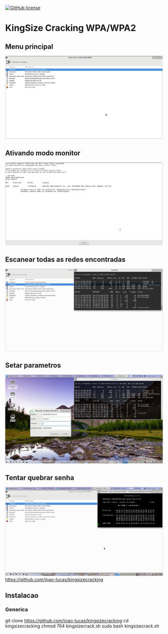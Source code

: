 [![GitHub license](https://img.shields.io/badge/license-MIT-blue.svg?style=plastic)](https://raw.githubusercontent.com/joao-lucas/jlvm/master/LICENSE)

# KingSize Cracking WPA/WPA2 

## Menu principal
![1](https://github.com/joao-lucas/kingsizecracking/blob/master/screenshots/1-menu.png)

## Ativando modo monitor
![2](https://github.com/joao-lucas/kingsizecracking/blob/master/screenshots/2-modo-monitor.png)

## Escanear todas as redes encontradas
![3](https://github.com/joao-lucas/kingsizecracking/blob/master/screenshots/3-escanear-todas-redes.png)

## Setar parametros
![4](https://github.com/joao-lucas/kingsizecracking/blob/master/screenshots/4-setar-parametros.png)

## Tentar quebrar senha
![5](https://github.com/joao-lucas/kingsizecracking/blob/master/screenshots/5-cracking.png)
https://github.com/joao-lucas/kingsizecracking

## Instalacao
### Generica
git clone https://github.com/joao-lucas/kingsizecracking
cd kingsizecracking
chmod 764 kingsizecrack.sh
sudo bash kingsizecrack.sh